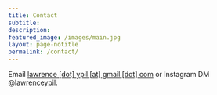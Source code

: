 ```yaml
---
title: Contact
subtitle:
description:
featured_image: /images/main.jpg
layout: page-notitle
permalink: /contact/
---
```


Email <a href="mailto:lawrence.ypil@gmail.com" target="_blank">lawrence [dot] ypil [at] gmail [dot] com</a> or Instagram DM <a href="https://www.instagram.com/lawrenceypil" target="_blank">@lawrenceypil</a>.